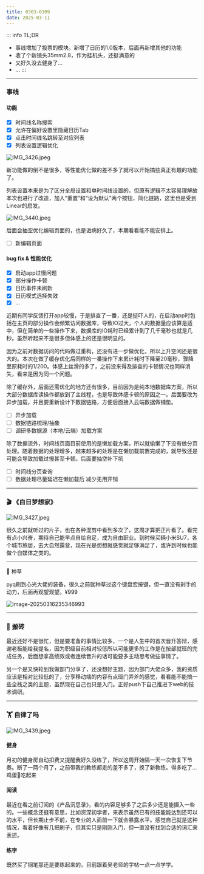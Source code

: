 ```yaml
---
title: 0303-0309
date: 2025-03-11
---
```


::: info TL;DR

- 事线增加了投票的模块。新增了日历的1.0版本，后面再新增其他的功能
- 收了个新镜头35mm2.8，作为挂机头，还挺满意的
- 又好久没去健身了…
- …
:::

---

### 事线

#### 功能

- [x] 时间线名称搜索
- [x] 允许在偏好设置里隐藏日历Tab
- [x] 点击时间线名跳转至对应列表
- [x] 列表设置逻辑优化

![IMG_3426.jpeg](./assets/IMG_3426.jpeg)

新功能做的倒不是很多，等性能优化做的差不多了就可以开始搞些真正有趣的功能了。

列表设置本来是为了区分全局设置和单时间线设置的，但原有逻辑不太容易理解故本次也进行了改造，加入“重置”和“设为默认”两个按钮，简化链路，这里也是受到Linear的启发。

![IMG_3440.jpeg](./assets/IMG_3440.jpeg)

后面会抽空优化编辑页面的，也是诟病好久了，本期看看能不能安排上。

- [ ] 新编辑页面

#### bug fix & 性能优化

- [x] 启动app过慢问题
- [x] 部分操作卡顿
- [x] 日历事件未刷新
- [x] 日历模式选择失效
- [x] …

近期有同学反馈打开app较慢，于是排查了一番，还是挺吓人的，在启动app时包括在主页的部分操作会频繁访问数据库，导致IO过大，个人的数据量应该算是适中，但在简单的一些操作下来，数据库的IO耗时已经累计到了几千毫秒也就是几秒。虽然听起来不是很多但体感上的还是很明显的。

因为之前对数据访问的代码做过重构，还没有进一步做优化，所以上升空间还是很大的。本次在做了缓存优化后同样的一番操作下来累计耗时下降至20毫秒，骤降至原耗时的1/200。体感上丝滑的多了，之前没来得及排查的卡顿情况也同样消失，看来是因为同一个问题。

除了缓存外，后面还需优化的地方还有很多，目前因为是纯本地数据库方案，所以大部分数据库读操作都放到了主线程，也是导致体感卡顿的原因之一。后面要改为异步加载，并且要重新设计下数据链路，方便后面接入云端数据做铺垫。

- [ ] 异步加载
- [ ] 数据链路梳理/抽象
- [ ] 调研多数据源（本地/云端）加载方案

除了数据流外，时间线页面目前使用的是懒加载方案，所以就偷懒了下没有做分页处理。随着数据的处理增多，越来越多的处理是在懒加载前置完成的，就导致还是可能会导致加载过慢甚至卡顿。后面要抽空补下坑

- [ ] 时间线分页查询
- [ ] 数据处理尽量延迟在懒加载后 减少无用开销

---

### 🎬 《白日梦想家》

![IMG_3427.jpeg](./assets/IMG_3427.jpeg)

很久之前就听过的片子，也在各种混剪中看到多次了，这周才算把正片看了。看完有点小兴奋，期待自己能早点自给自足，成为自由职业。到时候买辆小米SU7，各个城市旅居，去大自然露营，现在光是想想就感觉就足够满足了，或许到时候也能做个自媒体之类的。

---

🛒 种草

pyq刷到心光大佬的装备，很久之前就种草过这个键盘宏按键，但一直没有剁手的动力，后面再观望观望。¥999

![image-20250316235346993](./assets/image-20250316235346993.png)

---

### 🧱 搬砖

最近还好不是很忙，但是要准备的事情比较多，一个是人生中的首次晋升答辩，感谢老板能给我提名，因为职级目前相对较低所以可能更多的工作是在按部就班的完成任务，后面想拿高绩效或者连续晋升的话可能要多主动思考做些事情了。

另一个是又快轮到我做部门分享了，还没想好主题，因为部门大佬众多，我的资质应该是相对比较低的了，分享移动端的内容有点班门弄斧的感觉，看看能不能搞一些全栈之类的主题，虽然现在自己也只是入门。正好push下自己推进下web的技术调研。

---

### 🏋️ 自律了吗

![IMG_3439.jpeg](./assets/IMG_3439.jpeg)

#### 健身

月初的健身房自动扣费又提醒我好久没练了，所以这周开始隔一天一次恢复下节奏。断了一两个月了，之前带我的教练都走的差不多了，换了新教练。得多吃了… 鸡蛋🥚吃起来

#### 阅读

最近在看之前订阅的《产品沉思录》，看的内容足够多了之后多少还是能摄入一些的。一些概念还挺有意思，比如资深初学者，来表示虽然已有的技能能达到还可以的水平，但长期止步不前，在专业的人面前一下就会暴露水平。感觉自己就是这种情况，看着好像有几把刷子，但其实只是刚刚入门，但一直没有找到合适的词汇来表述。

#### 练字

既然买了钢笔那还是要练起来的，目前跟着吴老师的字帖一点一点学学。